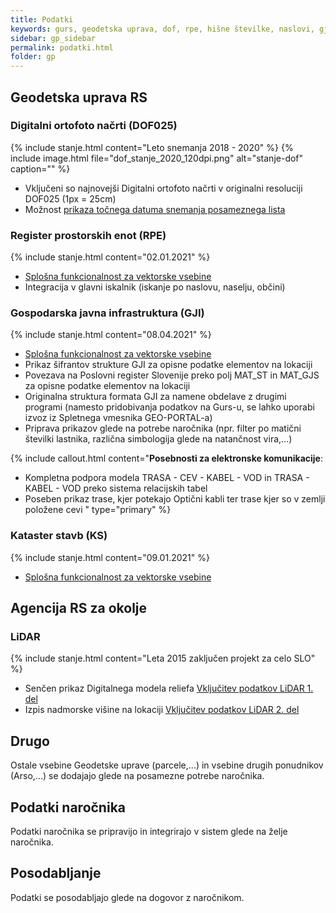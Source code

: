 ```yaml
---
title: Podatki
keywords: gurs, geodetska uprava, dof, rpe, hišne številke, naslovi, gji, kataster, stavb, infrastruktura, prostorski podatki, lidar, arso
sidebar: gp_sidebar
permalink: podatki.html
folder: gp
---
```


## Geodetska uprava RS

### Digitalni ortofoto načrti (DOF025)
{% include stanje.html content="Leto snemanja 2018 - 2020" %}
{% include image.html file="dof_stanje_2020_120dpi.png" alt="stanje-dof" caption="" %}

- Vključeni so najnovejši Digitalni ortofoto načrti v originalni resoluciji DOF025 (1px = 25cm)
- Možnost [prikaza točnega datuma snemanja posameznega lista](2020-02-27-nasvet-datum-snemanja-dof.html)

### Register prostorskih enot (RPE)
{% include stanje.html content="02.01.2021" %}

- [Splošna funkcionalnost za vektorske vsebine](sklopi.html#možnosti-vektorskih-slojev)
- Integracija v glavni iskalnik (iskanje po naslovu, naselju, občini)

### Gospodarska javna infrastruktura (GJI)
{% include stanje.html content="08.04.2021" %}

- [Splošna funkcionalnost za vektorske vsebine](sklopi.html#možnosti-vektorskih-slojev)
- Prikaz šifrantov strukture GJI za opisne podatke elementov na lokaciji
- Povezava na Poslovni register Slovenije preko polj MAT_ST in MAT_GJS za opisne podatke elementov na lokaciji
- Originalna struktura formata GJI za namene obdelave z drugimi programi (namesto pridobivanja podatkov na Gurs-u, 
  se lahko uporabi izvoz iz Spletnega vmesnika GEO-PORTAL-a)
- Priprava prikazov glede na potrebe naročnika (npr. filter po matični številki lastnika, različna
  simbologija glede na natančnost vira,...)

{% include callout.html content="**Posebnosti za elektronske komunikacije**:<br/>
- Kompletna podpora modela TRASA - CEV - KABEL - VOD in TRASA - KABEL - VOD preko sistema relacijskih tabel<br/>
- Poseben prikaz trase, kjer potekajo Optični kabli ter trase kjer so v zemlji položene cevi
" type="primary" %} 

### Kataster stavb (KS)
{% include stanje.html content="09.01.2021" %}

- [Splošna funkcionalnost za vektorske vsebine](sklopi.html#možnosti-vektorskih-slojev)

## Agencija RS za okolje

### LiDAR
{% include stanje.html content="Leta 2015 zaključen projekt za celo SLO" %}

- Senčen prikaz Digitalnega modela reliefa [Vključitev podatkov LiDAR 1. del](2020-03-02-vkljucitev-lidar-1.html)
- Izpis nadmorske višine na lokaciji [Vključitev podatkov LiDAR 2. del](2021-01-04-vkljucitev-lidar-2.html)

## Drugo
Ostale vsebine Geodetske uprave (parcele,...) in vsebine drugih ponudnikov (Arso,...) se dodajajo glede na posamezne potrebe naročnika.

## Podatki naročnika
Podatki naročnika se pripravijo in integrirajo v sistem glede na želje naročnika.

## Posodabljanje
Podatki se posodabljajo glede na dogovor z naročnikom.
